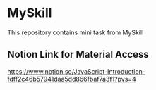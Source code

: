 # MySkill

This repository contains mini task from MySkill

## Notion Link for Material Access

https://www.notion.so/JavaScript-Introduction-fdff2c46b57941daa5dd866fbaf7a3f1?pvs=4
